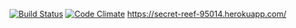 [![Build Status](https://travis-ci.org/014248120/ratebeer.png)](https://travis-ci.org/014248120/ratebeer)
[![Code Climate](https://codeclimate.com/github/014248120/ratebeer.png)](https://codeclimate.com/github/014248120/ratebeer)
https://secret-reef-95014.herokuapp.com/

